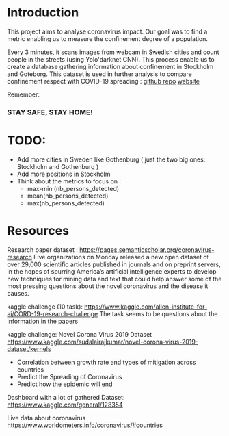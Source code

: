 # Introduction 

This project aims to analyse coronavirus impact. Our goal was to find a metric enabling us to measure the confinement degree of a population.

Every 3 minutes, it scans images from webcam in Swedish cities and count people in the streets (using Yolo'darknet CNN). This process enable us to create a database gathering information about confinement in Stockholm and Goteborg.
This dataset is used in further analysis to compare confinement respect with COVID-19 spreading : 
[github repo](https://github.com/MastafaF/corona_confinement_dashboard/edit/master/Readme.md)
[website](https://corona-confinement.herokuapp.com/)


Remember: 
### STAY SAFE, STAY HOME!



# TODO:
* Add more cities in Sweden like Gothenburg ( just the two big ones: Stockholm and Gothenburg ) 
* Add more positions in Stockholm  
* Think about the metrics to focus on : 
    * max-min (nb_persons_detected) 
    * mean(nb_persons_detected)
    * max(nb_persons_detected) 

# Resources  


Research paper dataset :
https://pages.semanticscholar.org/coronavirus-research
Five organizations on Monday released a new open dataset of over 29,000 scientific articles published in journals and on preprint servers, in the hopes of spurring America’s artificial intelligence experts to develop new techniques for mining data and text that could help answer some of the most pressing questions about the novel coronavirus and the disease it causes.

kaggle challenge (10 task):
https://www.kaggle.com/allen-institute-for-ai/CORD-19-research-challenge
The task seems to be questions about the information in the papers



kaggle challenge:
Novel Corona Virus 2019 Dataset
https://www.kaggle.com/sudalairajkumar/novel-corona-virus-2019-dataset/kernels
-	Correlation between growth rate and types of mitigation across countries
-	Predict the Spreading of Coronavirus
-	Predict how the epidemic will end

Dashboard with a lot of gathered Dataset:
https://www.kaggle.com/general/128354



Live data about coronavirus
https://www.worldometers.info/coronavirus/#countries
